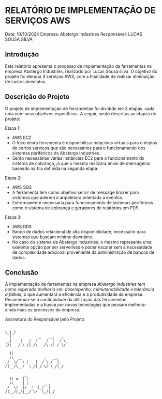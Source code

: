 # RELATÓRIO DE IMPLEMENTAÇÃO DE SERVIÇOS AWS

Data: 10/10/2024
Empresa: Abstergo Industries 
Responsável: LUCAS SOUSA SILVA

## Introdução
Este relatório apresenta o processo de implementação de ferramentas na empresa Abstergo Industries, realizado por Lucas Sousa silva. O objetivo do projeto foi elencar 3 serviços AWS, com a finalidade de realizar diminuição de custos imediatos.

## Descrição do Projeto
O projeto de implementação de ferramentas foi dividido em 3 etapas, cada uma com seus objetivos específicos. A seguir, serão descritas as etapas do projeto:

Etapa 1: 
- AWS EC2
- O foco desta ferramenta é disponibilizar máquinas virtuais para o deploy de certos serviços que são necessários para o funcionamento dos sistemas periféricos da Abstergo Industries.
- Serão necessárias várias instâncias EC2 para o funcionamento do sistema de cobrança, já que o mesmo realizará envio de mensagems baseado na fila definida na segunda etapa.

Etapa 2: 
- AWS SQS
- A ferramenta tem como objetivo servir de message broker para sistemas que aderem à arquitetura orientada a eventos.
- Extremamente necessária para funcionamento de sistemas periféricos como o sistema de cobrança e geradores de relatórios em PDF.

Etapa 3: 
- AWS RDS
- Banco de dados relacional de alta disponibilidade, necessário para sistemas que buscam mínimo downtime.
- No caso do sistema da Abstergo Industries, o mesmo representa uma exelente opção por ser serverless e poder escalar sem a necessidade de complexidade adicional proveniente da administração de bancos de dados.



## Conclusão
A implementação de ferramentas na empresa *Abstergo Industries tem como esperado melhoria em: desempenho, manutenabilidade e tolerância a falhas*, o que aumentará a eficiência e a produtividade da empresa. Recomenda-se a continuidade da utilização das ferramentas implementadas e a busca por novas tecnologias que possam melhorar ainda mais os processos da empresa.



Assinatura do Responsável pelo Projeto:
```
   _                         
\_|_)                        
  |            __   __,   ,  
 _|    |   |  /    /  |  / \_
(/\___/ \_/|_/\___/\_/|_/ \/ 

  ()                       
  /\  __          ,   __,  
 /  \/  \_|   |  / \_/  |  
/(__/\__/  \_/|_/ \/ \_/|_/

         _             
  () o  | |            
  /\    | |       __,  
 /  \|  |/  |  |_/  |  
/(__/|_/|__/ \/  \_/|_/
```
